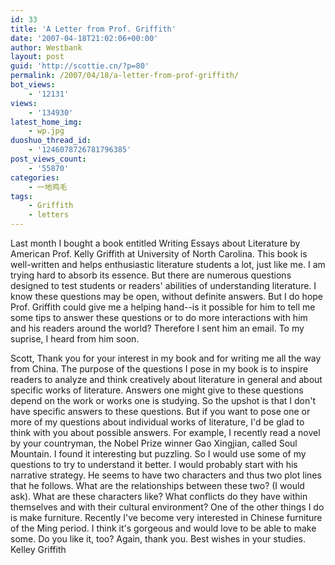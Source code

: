```yaml
---
id: 33
title: 'A Letter from Prof. Griffith'
date: '2007-04-18T21:02:06+00:00'
author: Westbank
layout: post
guid: 'http://scottie.cn/?p=80'
permalink: /2007/04/18/a-letter-from-prof-griffith/
bot_views:
    - '12131'
views:
    - '134930'
latest_home_img:
    - wp.jpg
duoshuo_thread_id:
    - '1246078726781796385'
post_views_count:
    - '55870'
categories:
    - 一地鸡毛
tags:
    - Griffith
    - letters
---
```


Last month I bought a book entitled Writing Essays about Literature by American Prof. Kelly Griffith at University of North Carolina. This book is well-written and helps enthusiastic literature students a lot, just like me. I am trying hard to absorb its essence. But there are numerous questions designed to test students or readers' abilities of understanding literature. I know these questions may be open, without definite answers. But I do hope Prof. Griffith could give me a helping hand--is it possible for him to tell me some tips to answer these questions or to do more interactions with him and his readers around the world? Therefore I sent him an email. To my suprise, I heard from him soon.

Scott,
Thank you for your interest in my book and for writing me all the way from China. The purpose of the questions I pose in my book is to inspire readers to analyze and think creatively about literature in general and about specific works of literature. Answers one might give to these questions depend on the work or works one is studying. So the upshot is that I don't have specific answers to these questions. But if you want to pose one or more of my questions about individual works of literature, I'd be glad to think with you about possible answers. For example, I recently read a novel by your countryman, the Nobel Prize winner Gao Xingjian, called Soul Mountain. I found it interesting but puzzling. So I would use some of my questions to try to understand it better. I would probably start with his narrative strategy. He seems to have two characters and thus two plot lines that he follows. What are the relationships between these two? (I would ask). What are these characters like? What conflicts do they have within themselves and with their cultural environment?
One of the other things I do is make furniture. Recently I've become very interested in Chinese furniture of the Ming period. I think it's gorgeous and would love to be able to make some. Do you like it, too? Again, thank you. Best wishes in your studies.
Kelley Griffith

